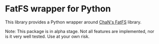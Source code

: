 # FatFS wrapper for Python

This library provides a Python wrapper around [ChaN's FatFS](http://elm-chan.org/fsw/ff/00index_e.html) library.

Note: This package is in alpha stage. Not all features are implemented, nor is it very well tested. Use at your own risk.
